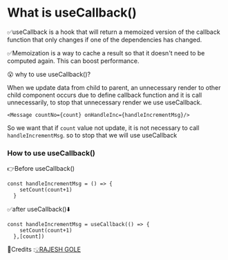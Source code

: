 # What is useCallback()

✅useCallback is a hook that will return a memoized version of the callback function that only changes if one of the dependencies has changed. 

✅Memoization is a way to cache a result so that it doesn't need to be computed again. This can boost performance.


😮 why to use useCallback()? 

When we update data from child to parent, an unnecessary render to other child component occurs due to define callback function and it is call unnecessarily, to stop that unnecessary render we use useCallback.
```
<Message countNo={count} onHandleInc={handleIncrementMsg}/>
```
So we want that if `count` value not update, it is not necessary to call `handleIncrementMsg`. so to stop that we will use useCallback

### How to use useCallback()
👉Before useCallback()
```
const handleIncrementMsg = () => {
    setCount(count+1)
  }
```

✅after useCallback()⬇️
```
const handleIncrementMsg = useCallback(() => {
    setCount(count+1)
  },[count])
```

🔴Credits :[💡RAJESH GOLE](https://www.youtube.com/@InputOutputCampus/)
